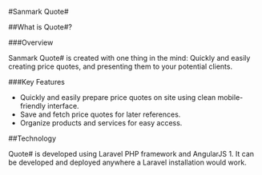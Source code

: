 #Sanmark Quote&#35;

##What is Quote#?

###Overview

Sanmark Quote# is created with one thing in the mind: Quickly and easily creating price quotes, and presenting them to your potential clients.

###Key Features

 - Quickly and easily prepare price quotes on site using clean mobile-friendly interface.
 - Save and fetch price quotes for later references.
 - Organize products and services for easy access.

##Technology

Quote# is developed using Laravel PHP framework and AngularJS 1. It can be developed and deployed anywhere a Laravel installation would work.